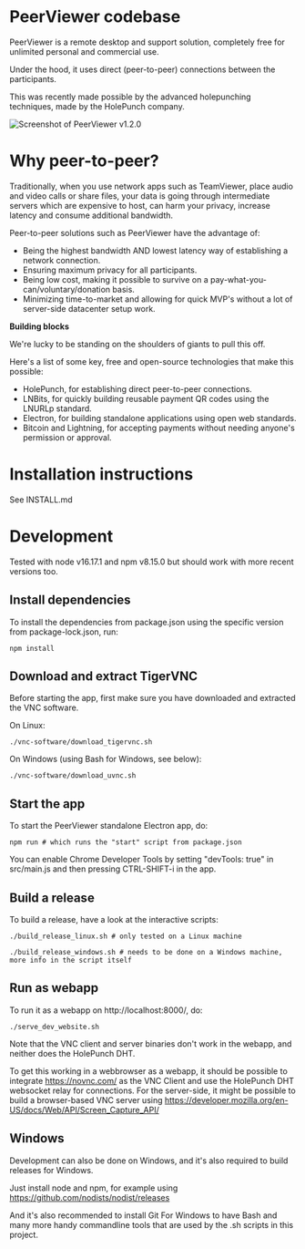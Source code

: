 # PeerViewer codebase

PeerViewer is a remote desktop and support solution, completely free for unlimited personal and commercial use.

Under the hood, it uses direct (peer-to-peer) connections between the participants.

This was recently made possible by the advanced holepunching techniques, made by the HolePunch company.

![Screenshot of PeerViewer v1.2.0](https://peerviewer.org/images/v1.2.0_connect_1350x677.png)

# Why peer-to-peer?

Traditionally, when you use network apps such as TeamViewer, place audio and video calls or share files, your data is going through intermediate servers which are expensive to host, can harm your privacy, increase latency and consume additional bandwidth.

Peer-to-peer solutions such as PeerViewer have the advantage of:

- Being the highest bandwidth AND lowest latency way of establishing a network connection.
- Ensuring maximum privacy for all participants.
- Being low cost, making it possible to survive on a pay-what-you-can/voluntary/donation basis.
- Minimizing time-to-market and allowing for quick MVP's without a lot of server-side datacenter setup work.

**Building blocks**

We're lucky to be standing on the shoulders of giants to pull this off.

Here's a list of some key, free and open-source technologies that make this possible:

- HolePunch, for establishing direct peer-to-peer connections.
- LNBits, for quickly building reusable payment QR codes using the LNURLp standard.
- Electron, for building standalone applications using open web standards.
- Bitcoin and Lightning, for accepting payments without needing anyone's permission or approval.

# Installation instructions

See INSTALL.md

# Development

Tested with node v16.17.1 and npm v8.15.0 but should work with more recent versions too.

## Install dependencies

To install the dependencies from package.json using the specific version from package-lock.json, run:

`npm install`

## Download and extract TigerVNC

Before starting the app, first make sure you have downloaded and extracted the VNC software.

On Linux:

`./vnc-software/download_tigervnc.sh`

On Windows (using Bash for Windows, see below):

`./vnc-software/download_uvnc.sh`

## Start the app

To start the PeerViewer standalone Electron app, do:

`npm run # which runs the "start" script from package.json`

You can enable Chrome Developer Tools by setting "devTools: true" in src/main.js and then pressing CTRL-SHIFT-i in the app.

## Build a release

To build a release, have a look at the interactive scripts:

`./build_release_linux.sh # only tested on a Linux machine`

`./build_release_windows.sh # needs to be done on a Windows machine, more info in the script itself`

## Run as webapp

To run it as a webapp on http://localhost:8000/, do:
 
`./serve_dev_website.sh`

Note that the VNC client and server binaries don't work in the webapp, and neither does the HolePunch DHT.

To get this working in a webbrowser as a webapp, it should be possible to integrate https://novnc.com/ as the VNC Client and use the HolePunch DHT websocket relay for connections.
For the server-side, it might be possible to build a browser-based VNC server using https://developer.mozilla.org/en-US/docs/Web/API/Screen_Capture_API/

## Windows

Development can also be done on Windows, and it's also required to build releases for Windows.

Just install node and npm, for example using https://github.com/nodists/nodist/releases

And it's also recommended to install Git For Windows to have Bash and many more handy commandline tools that are used by the .sh scripts in this project.

